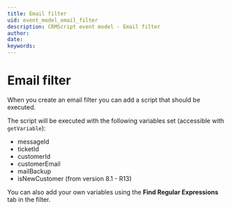 ```yaml
---
title: Email filter
uid: event_model_email_filter
description: CRMScript event model - Email filter
author:
date:
keywords:
---
```


# Email filter

When you create an email filter you can add a script that should be executed.

The script will be executed with the following variables set (accessible with `getVariable`):

* messageId
* ticketId
* customerId
* customerEmail
* mailBackup
* isNewCustomer (from version 8.1 - R13)

You can also add your own variables using the **Find Regular Expressions** tab in the filter.
